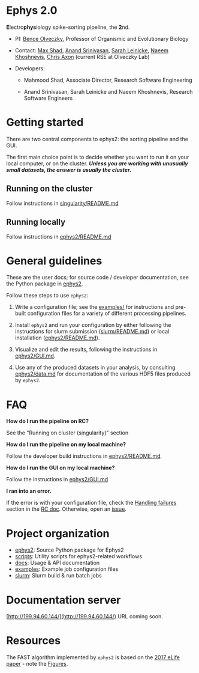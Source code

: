 # Ephys 2.0

**E**lectro**phys**iology spike-sorting pipeline, the **2**nd.

* PI: [Bence Olveczky](https://olveczkylab.oeb.harvard.edu/people/bence-p-olveczky), Professor of Organismic and Evolutionary Biology
* Contact: [Max Shad](mailto:max_shadd@harvard.edu), [Anand Srinivasan](mailto:asrinivasan@g.harvard.edu), [Sarah Leinicke](mailto:sarahleinicke@g.harvard.edu), [Naeem Khoshnevis](mailto:naeemkhoshnevis@g.harvard.edu), [Chris Axon](mailto:christopher_axon@harvard.edu) (current RSE at Olveczky Lab)
* Developers: 

    - Mahmood Shad, Associate Director, Research Software Engineering 

    - Anand Srinivasan, Sarah Leinicke and Naeem Khoshnevis, Research Software Engineers


# Getting started 
There are two central components to ephys2: the sorting pipeline and the GUI.

The first main choice point is to decide whether you want to run it on your local computer, or on the cluster. ***Unless you are working with unusually small datasets, the answer is usually the cluster.***

## Running on the cluster

Follow instructions in [singularity/README.md](singularity/README.md)

## Running locally

Follow instructions in [ephys2/README.md](ephys2/README.md)


# General guidelines
These are the user docs; for source code / developer documentation, see the Python package in [ephys2](ephys2).

Follow these steps to use `ephys2`:

1. Write a configuration file; see the [examples/](examples) for instructions and pre-built configuration files for a variety of different processing pipelines.

2. Install `ephys2` and run your configuration by either following the instructions for slurm submission ([slurm/README.md](slurm/README.md)) or local installation ([ephys2/README.md](ephys2/README.md)). 

3. Visualize and edit the results, following the instructions in [ephys2/GUI.md](ephys2/GUI.md). 

4. Use any of the produced datasets in your analysis, by consulting [ephys2/data.md](ephys2/data.md) for documentation of the various HDF5 files produced by `ephys2`. 

# FAQ

**How do I run the pipeline on RC?**

See the "Running on cluster (singularity)" section

**How do I run the pipeline on my local machine?**

Follow the developer build instructions in [ephys2/README.md](ephys2/README.md).

**How do I run the GUI on my local machine?**

Follow the instructions in [ephys2/GUI.md](ephys2/GUI.md)

**I ran into an error.**

If the error is with your configuration file, check the [Handling failures](slurm/README.md#handling-failures) section in the [RC doc](slurm/README.md). Otherwise, open an [issue](https://gitlab.com/OlveczkyLab/ephys2/-/issues).


# Project organization
* [ephys2](ephys2): Source Python package for Ephys2 
* [scripts](scripts): Utility scripts for ephys2-related workflows
* [docs](docs): Usage & API documentation
* [examples](examples): Example job configuration files
* [slurm](slurm): Slurm build & run batch jobs

# Documentation server

[http://199.94.60.144/](http://199.94.60.144/) URL coming soon.

# Resources

The FAST algorithm implemented by `ephys2` is based on the [2017 eLife paper](https://elifesciences.org/articles/27702#fig2s1) - note the [Figures](https://elifesciences.org/articles/27702/figures#fig4s1).




